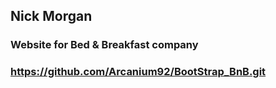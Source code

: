 ## Nick Morgan
### Website for Bed & Breakfast company
### https://github.com/Arcanium92/BootStrap_BnB.git
###